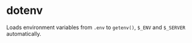 # dotenv
Loads environment variables from `.env` to `getenv()`, `$_ENV` and `$_SERVER` automatically.
